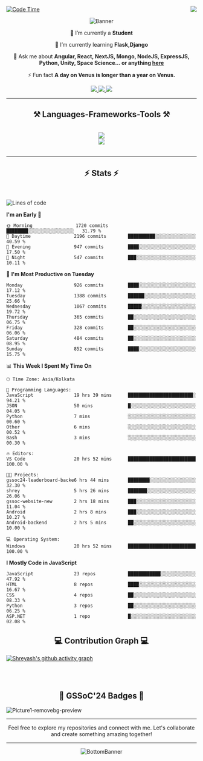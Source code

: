 <div>
 
<img align="right" src="https://visitor-badge.laobi.icu/badge?page_id=shreyash3087.shreyash3087" />

 [![Code Time](https://wakatime.com/badge/user/cd5f70df-e644-46f4-a03b-e1ce78615131.svg)](https://wakatime.com/@cd5f70df-e644-46f4-a03b-e1ce78615131)
 
</div>


<div align="center">
 
![Banner](https://github.com/user-attachments/assets/fe33d289-b057-4d85-ad76-3103802aa9e1)

</div>


<div align="center">
 
 🔭 I’m currently a **Student** 
 
 🌱 I’m currently learning **Flask,Django**

💬 Ask me about **Angular, React, NextJS, Mongo, NodeJS, ExpressJS, Python, Unity, Space Science... or anything [here](https://github.com/shreyash3087/shreyash3087/issues)**

⚡ Fun fact **A day on Venus is longer than a year on Venus.**

</div>
 
<div align="center"> 
  <a href="mailto:shreyash3087@gmail.com">
    <img src="https://img.shields.io/badge/Gmail-333333?style=for-the-badge&logo=gmail&logoColor=red" />
  </a>
  <a href="https://www.linkedin.com/in/shreyash-srivastava-1a1161280" target="_blank">
    <img src="https://img.shields.io/badge/LinkedIn-0077B5?style=for-the-badge&logo=linkedin&logoColor=white" target="_blank" />
  </a>
  <a href="https://github.com/shreyash3087" target="_blank">
     <img src="https://img.shields.io/badge/Github-FF5722?style=for-the-badge&logo=github&logoColor=white" target="_blank" />
  </a>
</div>
<hr/>
 
<h2 align="center">⚒️ Languages-Frameworks-Tools ⚒️</h2>
<br/>
<div align="center">
    <img src="https://skillicons.dev/icons?i=react,bootstrap,html,css,vscode,github,figma,cpp,vercel,netlify" /><br>
    <img src="https://skillicons.dev/icons?i=tailwind,git,nodejs,python,javascript,typescript,express,firebase,mongodb,nextjs,unity,azure,blender" /><br>
</div>

<br/>
<hr/>

<h2 align="center">⚡ Stats ⚡</h2>

<br>
<div>
 
 
<!--START_SECTION:waka-->
![Lines of code](https://img.shields.io/badge/From%20Hello%20World%20I%27ve%20Written-1.5%20million%20lines%20of%20code-blue)

**I'm an Early 🐤** 

```text
🌞 Morning                1720 commits        ████████░░░░░░░░░░░░░░░░░   31.79 % 
🌆 Daytime                2196 commits        ██████████░░░░░░░░░░░░░░░   40.59 % 
🌃 Evening                947 commits         ████░░░░░░░░░░░░░░░░░░░░░   17.50 % 
🌙 Night                  547 commits         ███░░░░░░░░░░░░░░░░░░░░░░   10.11 % 
```
📅 **I'm Most Productive on Tuesday** 

```text
Monday                   926 commits         ████░░░░░░░░░░░░░░░░░░░░░   17.12 % 
Tuesday                  1388 commits        ██████░░░░░░░░░░░░░░░░░░░   25.66 % 
Wednesday                1067 commits        █████░░░░░░░░░░░░░░░░░░░░   19.72 % 
Thursday                 365 commits         ██░░░░░░░░░░░░░░░░░░░░░░░   06.75 % 
Friday                   328 commits         ██░░░░░░░░░░░░░░░░░░░░░░░   06.06 % 
Saturday                 484 commits         ██░░░░░░░░░░░░░░░░░░░░░░░   08.95 % 
Sunday                   852 commits         ████░░░░░░░░░░░░░░░░░░░░░   15.75 % 
```


📊 **This Week I Spent My Time On** 

```text
🕑︎ Time Zone: Asia/Kolkata

💬 Programming Languages: 
JavaScript               19 hrs 39 mins      ████████████████████████░   94.21 % 
JSON                     50 mins             █░░░░░░░░░░░░░░░░░░░░░░░░   04.05 % 
Python                   7 mins              ░░░░░░░░░░░░░░░░░░░░░░░░░   00.60 % 
Other                    6 mins              ░░░░░░░░░░░░░░░░░░░░░░░░░   00.52 % 
Bash                     3 mins              ░░░░░░░░░░░░░░░░░░░░░░░░░   00.30 % 

🔥 Editors: 
VS Code                  20 hrs 52 mins      █████████████████████████   100.00 % 

🐱‍💻 Projects: 
gssoc24-leaderboard-backe6 hrs 44 mins       ████████░░░░░░░░░░░░░░░░░   32.30 % 
shrey                    5 hrs 26 mins       ███████░░░░░░░░░░░░░░░░░░   26.06 % 
gssoc-website-new        2 hrs 18 mins       ███░░░░░░░░░░░░░░░░░░░░░░   11.04 % 
Android                  2 hrs 8 mins        ███░░░░░░░░░░░░░░░░░░░░░░   10.27 % 
Android-backend          2 hrs 5 mins        ██░░░░░░░░░░░░░░░░░░░░░░░   10.00 % 

💻 Operating System: 
Windows                  20 hrs 52 mins      █████████████████████████   100.00 % 
```

**I Mostly Code in JavaScript** 

```text
JavaScript               23 repos            ████████████░░░░░░░░░░░░░   47.92 % 
HTML                     8 repos             ████░░░░░░░░░░░░░░░░░░░░░   16.67 % 
CSS                      4 repos             ██░░░░░░░░░░░░░░░░░░░░░░░   08.33 % 
Python                   3 repos             ██░░░░░░░░░░░░░░░░░░░░░░░   06.25 % 
ASP.NET                  1 repo              █░░░░░░░░░░░░░░░░░░░░░░░░   02.08 % 
```




<!--END_SECTION:waka-->

</div>

<div>
  <div align="center" ><h2 align="center">💻 Contribution Graph 💻</h2></div>
 
  [![Shreyash's github activity graph](https://github-readme-activity-graph.vercel.app/graph?username=shreyash3087&hide_border=true&theme=github)](https://github.com/ashutosh00710/github-readme-activity-graph)
 
</div>

<br/><br/>

<h2 align="center">🔰 GSSoC'24 Badges 🔰</h2>

![Picture1-removebg-preview](https://github.com/user-attachments/assets/4ece96a5-043a-44df-b51b-40738d3603ff)

<div align="center"> 
  <hr/>
  Feel free to explore my repositories and connect with me. Let's collaborate and create something amazing together!
  <hr/>
</div>

<div align="center">
 
![BottomBanner](https://github.com/user-attachments/assets/7afe064f-9b9f-401d-bec1-35c8625bb3dc)

</div>

